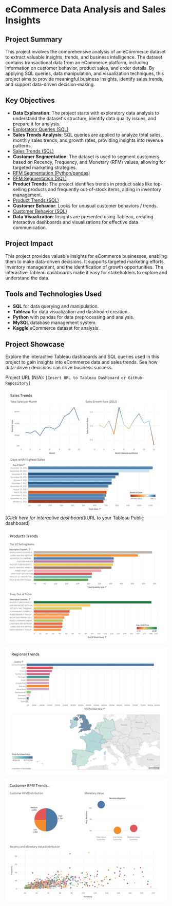 # eCommerce Data Analysis and Sales Insights

## Project Summary
This project involves the comprehensive analysis of an eCommerce dataset to extract valuable insights, trends, and business intelligence. The dataset contains transactional data from an eCommerce platform, including information on customer behavior, product sales, and order details. By applying SQL queries, data manipulation, and visualization techniques, this project aims to provide meaningful business insights, identify sales trends, and support data-driven decision-making.

## Key Objectives
- **Data Exploration**: The project starts with exploratory data analysis to understand the dataset's structure, identify data quality issues, and prepare it for analysis.
- [Exploratory Queries (SQL)](/queries/exploratory_queries.sql.py)
- **Sales Trends Analysis**: SQL queries are applied to analyze total sales, monthly sales trends, and growth rates, providing insights into revenue patterns.
- [Sales Trends (SQL)](/queries/sales_trend_queries.sql)
- **Customer Segmentation**: The dataset is used to segment customers based on Recency, Frequency, and Monetary (RFM) values, allowing for targeted marketing strategies.
- [RFM Segmentation (Python/pandas)](/pandas/RFM_calculation.py)
- [RFM Segmentation (SQL)](/queries/customer_segmentation.sql)
- **Product Trends**: The project identifies trends in product sales like top-selling products and frequently out-of-stock items, aiding in inventory management.
- [Product Trends (SQL)](/queries/ecommerce_queries.sql)
- **Customer Behavior**: Looks for unusual customer behaviors / trends.
- [Customer Behavior (SQL)](/queries/customer_behavior_queries.sql)
- **Data Visualization**: Insights are presented using Tableau, creating interactive dashboards and visualizations for effective data communication.

## Project Impact
This project provides valuable insights for eCommerce businesses, enabling them to make data-driven decisions. It supports targeted marketing efforts, inventory management, and the identification of growth opportunities. The interactive Tableau dashboards make it easy for stakeholders to explore and understand the data.

## Tools and Technologies Used
- **SQL** for data querying and manipulation.
- **Tableau** for data visualization and dashboard creation.
- **Python** with pandas for data preprocessing and analysis.
- **MySQL** database management system.
- **Kaggle** eCommerce dataset for analysis.

## Project Showcase
Explore the interactive Tableau dashboards and SQL queries used in this project to gain insights into eCommerce data and sales trends. See how data-driven decisions can drive business success.

Project URL (N/A): `[Insert URL to Tableau Dashboard or GitHub Repository]`

![Alt text](/images/salesIMG.jpg)
[*Click here for interactive dashboard*](URL to your Tableau Public dashboard)

![Alt text](/images/productsIMG.jpg)

![Alt text](/images/regionalIMG.jpg)

![Alt text](/images/rfmIMG.jpg)


